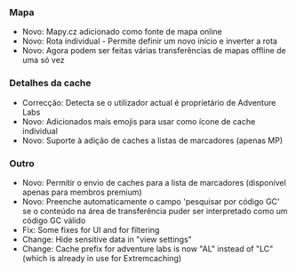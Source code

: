 ### Mapa
- Novo: Mapy.cz adicionado como fonte de mapa online
- Novo: Rota individual - Permite definir um novo início e inverter a rota
- Novo: Agora podem ser feitas várias transferências de mapas offline de uma só vez

### Detalhes da cache
- Correcção: Detecta se o utilizador actual é proprietário de Adventure Labs
- Novo: Adicionados mais emojis para usar como ícone de cache individual
- Novo: Suporte à adição de caches a listas de marcadores (apenas MP)

### Outro
- Novo: Permitir o envio de caches para a lista de marcadores (disponível apenas para membros premium)
- Novo: Preenche automaticamente o campo 'pesquisar por código GC' se o conteúdo na área de transferência puder ser interpretado como um código GC válido
- Fix: Some fixes for UI and for filtering
- Change: Hide sensitive data in "view settings"
- Change: Cache prefix for adventure labs is now "AL" instead of "LC" (which is already in use for Extremcaching)
